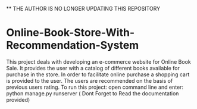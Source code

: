 ** THE AUTHOR IS NO LONGER UPDATING THIS REPOSITORY 

# Online-Book-Store-With-Recommendation-System
This project deals with developing an e-commerce website for Online Book Sale. It provides the user with a catalog of different books available for purchase in the store. In order to facilitate online purchase a shopping cart is provided to the user. The users are recommended on the basis of previous users rating.
To run this project:
open command line and enter:
python manage.py runserver
( Dont Forget to Read the documentation provided)

          

          
          


  

